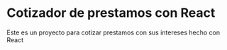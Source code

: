 # Cotizador de prestamos con React

Este es un proyecto para cotizar prestamos con sus intereses hecho con React